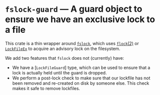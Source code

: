 # `fslock-guard` — A guard object to ensure we have an exclusive lock to a file

This crate is a thin wrapper around [`fslock`], which uses [`flock`(2)] or
[`LockFileEx`] to acquire an advisory lock on the filesystem.

We add two features that `fslock` does not (currently) have:

 - We have a [`LockFileGuard`] type, which can be used to ensure that a lock is
   actually held until the guard is dropped.
 - We perform a post-lock check to make sure that our lockfile has not been
   removed and re-created on disk by someone else.  This check makes it safe to
   remove lockfiles.

[`fslock`]: https://docs.rs/fslock/latest/fslock/index.html
[`flock`(2)]: https://man7.org/linux/man-pages/man2/flock.2.html
[`LockFileEx`]: https://learn.microsoft.com/en-us/windows/win32/api/fileapi/nf-fileapi-lockfileex
